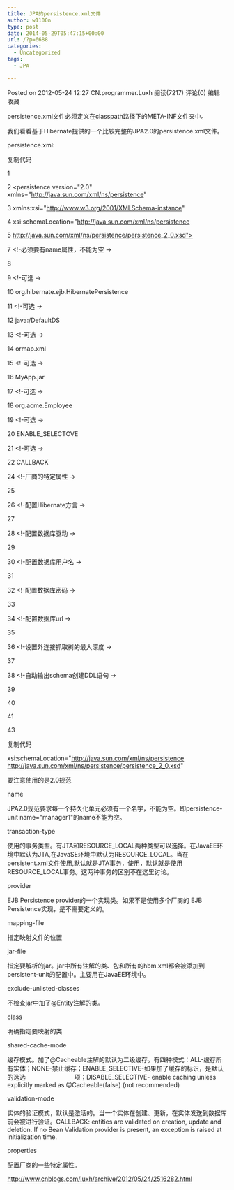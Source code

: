 ```yaml
---
title: JPA的persistence.xml文件
author: w1100n
type: post
date: 2014-05-29T05:47:15+00:00
url: /?p=6688
categories:
  - Uncategorized
tags:
  - JPA

---
```

Posted on 2012-05-24 12:27 CN.programmer.Luxh 阅读(7217) 评论(0) 编辑 收藏
  
persistence.xml文件必须定义在classpath路径下的META-INF文件夹中。


我们看看基于Hibernate提供的一个比较完整的JPA2.0的persistence.xml文件。

persistence.xml:

复制代码
  
1 <?xml version="1.0" encoding="UTF-8"?>
  
2 <persistence version="2.0" xmlns="http://java.sun.com/xml/ns/persistence"
  
3 xmlns:xsi="http://www.w3.org/2001/XMLSchema-instance"
  
4 xsi:schemaLocation="http://java.sun.com/xml/ns/persistence
  
5 http://java.sun.com/xml/ns/persistence/persistence_2_0.xsd">
  
7 <!-必须要有name属性，不能为空 ->
  
8 <persistence-unit name="jpaPU" transaction-type="RESOURCE_LOCAL">
  
9 <!-可选 ->
  
10 <provider>org.hibernate.ejb.HibernatePersistence</provider>
  
11 <!-可选 ->
  
12 <jta-data-source>java:/DefaultDS</jta-data-source>
  
13 <!-可选 ->
  
14 <mapping-file>ormap.xml</mapping-file>
  
15 <!-可选 ->
  
16 <jar-file>MyApp.jar</jar-file>
  
17 <!-可选 ->
  
18 <class>org.acme.Employee</class>
  
19 <!-可选 ->
  
20 <shared-cache-mode>ENABLE_SELECTOVE</shared-cache-mode>
  
21 <!-可选 ->
  
22 <validation-mode>CALLBACK</validation-mode>
  
24 <!-厂商的特定属性 ->
  
25 <properties>
  
26 <!-配置Hibernate方言 ->
  
27 <property name="hibernate.dialect" value="org.hibernate.dialect.MySQL5Dialect" />
  
28 <!-配置数据库驱动 ->
  
29 <property name="hibernate.connection.driver_class" value="com.mysql.jdbc.Driver" />
  
30 <!-配置数据库用户名 ->
  
31 <property name="hibernate.connection.username" value="root" />
  
32 <!-配置数据库密码 ->
  
33 <property name="hibernate.connection.password" value="root" />
  
34 <!-配置数据库url ->
  
35 <property name="hibernate.connection.url" value="jdbc:mysql://localhost:3306/jpa?useUnicode=true&characterEncoding=UTF-8" />
  
36 <!-设置外连接抓取树的最大深度 ->
  
37 <property name="hibernate.max_fetch_depth" value="3" />
  
38 <!-自动输出schema创建DDL语句 ->
  
39 <property name="hibernate.hbm2ddl.auto" value="update" />
  
40 </properties>
  
41 </persistence-unit>
  
43 </persistence>
  
复制代码

xsi:schemaLocation="http://java.sun.com/xml/ns/persistence http://java.sun.com/xml/ns/persistence/persistence_2_0.xsd"

要注意使用的是2.0规范

name

JPA2.0规范要求每一个持久化单元必须有一个名字，不能为空。即persistence-unit name="manager1"的name不能为空。

transaction-type

使用的事务类型。有JTA和RESOURCE_LOCAL两种类型可以选择。在JavaEE环境中默认为JTA,在JavaSE环境中默认为RESOURCE_LOCAL。当在persistent.xml文件使用<jta-data-source>,默认就是JTA事务，使用<non-jta-data-source>，默认就是使用RESOURCE_LOCAL事务。这两种事务的区别不在这里讨论。

provider

EJB Persistence provider的一个实现类。如果不是使用多个厂商的 EJB Persistence实现，是不需要定义的。

mapping-file

指定映射文件的位置

jar-file

指定要解析的jar。jar中所有注解的类、包和所有的hbm.xml都会被添加到persistent-unit的配置中。主要用在JavaEE环境中。

exclude-unlisted-classes

不检查jar中加了@Entity注解的类。

class

明确指定要映射的类

shared-cache-mode

缓存模式。加了@Cacheable注解的默认为二级缓存。有四种模式：ALL-缓存所有实体；NONE-禁止缓存；ENABLE_SELECTIVE-如果加了缓存的标识，是默认的选选　　　　　　　　项；DISABLE_SELECTIVE- enable caching unless explicitly marked as @Cacheable(false) (not recommended)

validation-mode

实体的验证模式，默认是激活的。当一个实体在创建、更新，在实体发送到数据库前会被进行验证。CALLBACK: entities are validated on creation, update and deletion. If no Bean Validation provider is present, an exception is raised at initialization time.

properties

配置厂商的一些特定属性。

http://www.cnblogs.com/luxh/archive/2012/05/24/2516282.html